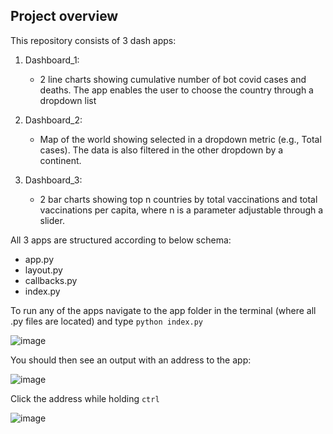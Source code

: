 ## Project overview

This repository consists of 3 dash apps:

1. Dashboard_1:
   - 2 line charts showing cumulative number of bot covid cases and deaths. The app enables the user to choose the country through a dropdown list
  
2. Dashboard_2:
   - Map of the world showing selected in a dropdown metric (e.g., Total cases). The data is also filtered in the other dropdown by a continent.
  
3. Dashboard_3:
   - 2 bar charts showing top n countries by total vaccinations and total vaccinations per capita, where n is a parameter adjustable through a slider.
  
All 3 apps are structured according to below schema:

- app.py
- layout.py
- callbacks.py
- index.py

To run any of the apps navigate to the app folder in the terminal (where all .py files are located)  and type `python index.py`

![image](https://github.com/RadoslawStanisz/Dash_apps/assets/136122006/58b54c9b-effc-4372-add4-0ab2b4e85b57)

You should then see an output with an address to the app:

![image](https://github.com/RadoslawStanisz/Dash_apps/assets/136122006/e3b1220d-3657-4a4e-9414-21f6d61ab509)

Click the address while holding `ctrl` 

![image](https://github.com/RadoslawStanisz/Dash_apps/assets/136122006/3904fe1a-2d04-4757-a231-94070d965342)
